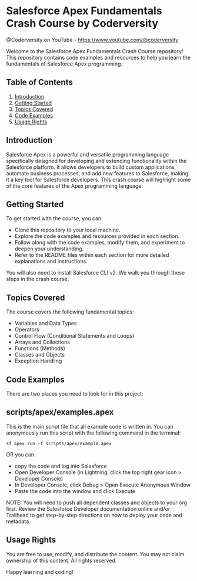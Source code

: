 # Salesforce Apex Fundamentals Crash Course by Coderversity

@Coderversity on YouTube - https://www.youtube.com/@coderversity

Welcome to the Salesforce Apex Fundamentals Crash Course repository! This repository contains code examples and resources to help you learn the fundamentals of Salesforce Apex programming.

## Table of Contents

1. [Introduction](#introduction)
2. [Getting Started](#getting-started)
3. [Topics Covered](#topics-covered)
4. [Code Examples](#code-examples)
5. [Usage Rights](#usage-rights)

## Introduction

Salesforce Apex is a powerful and versatile programming language specifically designed for developing and extending functionality within the Salesforce platform. It allows developers to build custom applications, automate business processes, and add new features to Salesforce, making it a key tool for Salesforce developers. This crash course will highlight some of the core features of the Apex programming language.

## Getting Started

To get started with the course, you can:

- Clone this repository to your local machine.
- Explore the code examples and resources provided in each section.
- Follow along with the code examples, modify them, and experiment to deepen your understanding.
- Refer to the README files within each section for more detailed explanations and instructions.

You will also need to install Salesforce CLI v2. We walk you through these steps in the crash course.

## Topics Covered

The course covers the following fundamental topics:

- Variables and Data Types
- Operators
- Control Flow (Conditional Statements and Loops)
- Arrays and Collections
- Functions (Methods)
- Classes and Objects
- Exception Handling

## Code Examples

There are two places you need to look for in this project:

## scripts/apex/examples.apex

This is the main script file that all example code is written in. You can anonymously run this script with the following command in the terminal:

`sf apex run -f scripts/apex/example.apex`

OR you can:

- copy the code and log into Salesforce
- Open Developer Console (in Lightning, click the top right gear icon > Developer Console)
- In Developer Console, click Debug > Open Execute Anonymous Window
- Paste the code into the window and click Execute

NOTE: You will need to push all dependent classes and objects to your org first. Review the Salesforce Developer documentation online and/or Trailhead to get step-by-step directions on how to deploy your code and metadata.

## Usage Rights

You are free to use, modify, and distribute the content. You may not claim ownership of this content. All rights reserved.

Happy learning and coding!
